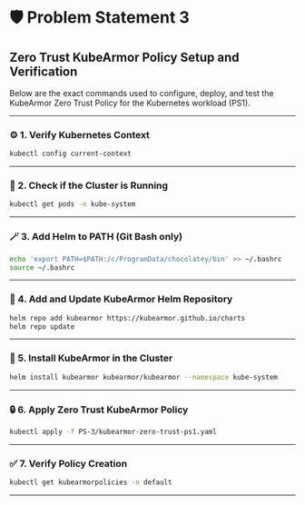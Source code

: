 # 🛡️  Problem Statement 3  
## Zero Trust KubeArmor Policy Setup and Verification

Below are the exact commands used to configure, deploy, and test the KubeArmor Zero Trust Policy for the Kubernetes workload (PS1).

---

### ⚙️ 1. Verify Kubernetes Context
```bash
kubectl config current-context
````

---

### 🧩 2. Check if the Cluster is Running

```bash
kubectl get pods -n kube-system
```

---

### 🪄 3. Add Helm to PATH (Git Bash only)

```bash
echo 'export PATH=$PATH:/c/ProgramData/chocolatey/bin' >> ~/.bashrc
source ~/.bashrc
```

---

### 🧰 4. Add and Update KubeArmor Helm Repository

```bash
helm repo add kubearmor https://kubearmor.github.io/charts
helm repo update
```

---

### 🚀 5. Install KubeArmor in the Cluster

```bash
helm install kubearmor kubearmor/kubearmor --namespace kube-system
```

---

### 🔒 6. Apply Zero Trust KubeArmor Policy

```bash
kubectl apply -f PS-3/kubearmor-zero-trust-ps1.yaml
```

---

### ✅ 7. Verify Policy Creation

```bash
kubectl get kubearmorpolicies -n default
```

---
